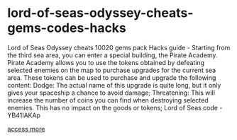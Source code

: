 # lord-of-seas-odyssey-cheats-gems-codes-hacks

Lord of Seas Odyssey cheats 10020 gems pack Hacks guide - Starting from the third sea area, you can enter a special building, the Pirate Academy. Pirate Academy allows you to use the tokens obtained by defeating selected enemies on the map to purchase upgrades for the current sea area. These tokens can be used to purchase and upgrade the following content: Dodge: The actual name of this upgrade is quite long, but it only gives your spaceship a chance to avoid damage; Threatening: This will increase the number of coins you can find when destroying selected enemies. This has no impact on the goods or tokens; Lord of Seas code - YB41IAKAp

[access more](https://www.pexels.com/@lord-of-seas-odyssey-922066984/)
